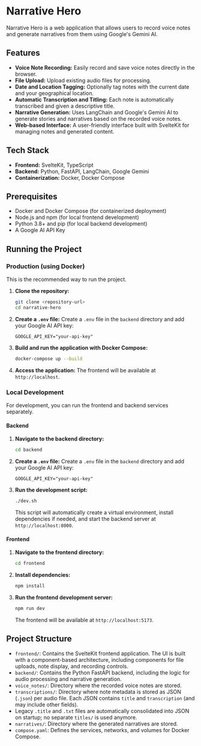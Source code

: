 # Narrative Hero

Narrative Hero is a web application that allows users to record voice notes and generate narratives from them using Google's Gemini AI.

## Features

*   **Voice Note Recording:** Easily record and save voice notes directly in the browser.
*   **File Upload:** Upload existing audio files for processing.
*   **Date and Location Tagging:** Optionally tag notes with the current date and your geographical location.
*   **Automatic Transcription and Titling:** Each note is automatically transcribed and given a descriptive title.
*   **Narrative Generation:** Uses LangChain and Google's Gemini AI to generate stories and narratives based on the recorded voice notes.
*   **Web-based Interface:** A user-friendly interface built with SvelteKit for managing notes and generated content.

## Tech Stack

*   **Frontend:** SvelteKit, TypeScript
*   **Backend:** Python, FastAPI, LangChain, Google Gemini
*   **Containerization:** Docker, Docker Compose

## Prerequisites

*   Docker and Docker Compose (for containerized deployment)
*   Node.js and npm (for local frontend development)
*   Python 3.8+ and pip (for local backend development)
*   A Google AI API Key

## Running the Project

### Production (using Docker)

This is the recommended way to run the project.

1.  **Clone the repository:**
    ```bash
    git clone <repository-url>
    cd narrative-hero
    ```

2.  **Create a `.env` file:**
    Create a `.env` file in the `backend` directory and add your Google AI API key:
    ```
    GOOGLE_API_KEY="your-api-key"
    ```

3.  **Build and run the application with Docker Compose:**
    ```bash
    docker-compose up --build
    ```

4.  **Access the application:**
    The frontend will be available at `http://localhost`.

### Local Development

For development, you can run the frontend and backend services separately.

#### Backend

1.  **Navigate to the backend directory:**
    ```bash
    cd backend
    ```

2.  **Create a `.env` file:**
    Create a `.env` file in the `backend` directory and add your Google AI API key:
    ```
    GOOGLE_API_KEY="your-api-key"
    ```

3.  **Run the development script:**
    ```bash
    ./dev.sh
    ```
    This script will automatically create a virtual environment, install dependencies if needed, and start the backend server at `http://localhost:8000`.

#### Frontend

1.  **Navigate to the frontend directory:**
    ```bash
    cd frontend
    ```

2.  **Install dependencies:**
    ```bash
    npm install
    ```

3.  **Run the frontend development server:**
    ```bash
    npm run dev
    ```
    The frontend will be available at `http://localhost:5173`.

## Project Structure

*   `frontend/`: Contains the SvelteKit frontend application. The UI is built with a component-based architecture, including components for file uploads, note display, and recording controls.
*   `backend/`: Contains the Python FastAPI backend, including the logic for audio processing and narrative generation.
*   `voice_notes/`: Directory where the recorded voice notes are stored.
*   `transcriptions/`: Directory where note metadata is stored as JSON (`.json`) per audio file. Each JSON contains `title` and `transcription` (and may include other fields).
*   Legacy `.title` and `.txt` files are automatically consolidated into JSON on startup; no separate `titles/` is used anymore.
*   `narratives/`: Directory where the generated narratives are stored.
*   `compose.yaml`: Defines the services, networks, and volumes for Docker Compose.
